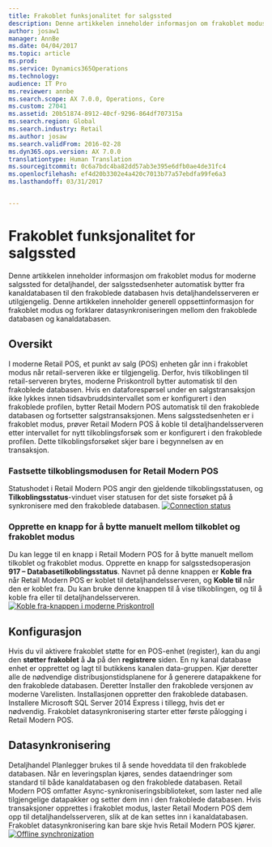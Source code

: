 ```yaml
---
title: Frakoblet funksjonalitet for salgssted
description: Denne artikkelen inneholder informasjon om frakoblet modus for moderne salgssted for detaljhandel, der salgsstedsenheter automatisk bytter fra kanaldatabasen til den frakoblede databasen hvis detaljhandelsserveren er utilgjengelig. Denne artikkelen inneholder generell oppsettinformasjon for frakoblet modus og forklarer datasynkroniseringen mellom den frakoblede databasen og kanaldatabasen.
author: josaw1
manager: AnnBe
ms.date: 04/04/2017
ms.topic: article
ms.prod: 
ms.service: Dynamics365Operations
ms.technology: 
audience: IT Pro
ms.reviewer: annbe
ms.search.scope: AX 7.0.0, Operations, Core
ms.custom: 27041
ms.assetid: 20b51874-8912-40cf-9296-864df707315a
ms.search.region: Global
ms.search.industry: Retail
ms.author: josaw
ms.search.validFrom: 2016-02-28
ms.dyn365.ops.version: AX 7.0.0
translationtype: Human Translation
ms.sourcegitcommit: 0c6a7bdc4ba82dd57ab3e395e6dfb0ae4de31fc4
ms.openlocfilehash: ef4d20b3302e4a420c7013b77a57ebdfa99fe6a3
ms.lasthandoff: 03/31/2017


---
```


# <a name="pos-offline-functionality"></a>Frakoblet funksjonalitet for salgssted

Denne artikkelen inneholder informasjon om frakoblet modus for moderne salgssted for detaljhandel, der salgsstedsenheter automatisk bytter fra kanaldatabasen til den frakoblede databasen hvis detaljhandelsserveren er utilgjengelig. Denne artikkelen inneholder generell oppsettinformasjon for frakoblet modus og forklarer datasynkroniseringen mellom den frakoblede databasen og kanaldatabasen.

<a name="overview"></a>Oversikt
--------

I moderne Retail POS, et punkt av salg (POS) enheten går inn i frakoblet modus når retail-serveren ikke er tilgjengelig. Derfor, hvis tilkoblingen til retail-serveren brytes, moderne Priskontroll bytter automatisk til den frakoblede databasen. Hvis en dataforespørsel under en salgstransaksjon ikke lykkes innen tidsavbruddsintervallet som er konfigurert i den frakoblede profilen, bytter Retail Modern POS automatisk til den frakoblede databasen og fortsetter salgstransaksjonen. Mens salgsstedsenheten er i frakoblet modus, prøver Retail Modern POS å koble til detaljhandelsserveren etter intervallet for nytt tilkoblingsforsøk som er konfigurert i den frakoblede profilen. Dette tilkoblingsforsøket skjer bare i begynnelsen av en transaksjon.

### <a name="determining-the-connection-mode-of-retail-modern-pos"></a>Fastsette tilkoblingsmodusen for Retail Modern POS

Statushodet i Retail Modern POS angir den gjeldende tilkoblingsstatusen, og **Tilkoblingsstatus**-vinduet viser statusen for det siste forsøket på å synkronisere med den frakoblede databasen. [![Connection status](./media/status.png)](./media/status.png)

### <a name="creating-a-button-to-manually-switch-between-online-and-offline-modes"></a>Opprette en knapp for å bytte manuelt mellom tilkoblet og frakoblet modus

Du kan legge til en knapp i Retail Modern POS for å bytte manuelt mellom tilkoblet og frakoblet modus. Opprette en knapp for salgsstedsoperasjon **917 – Databasetilkoblingsstatus**. Navnet på denne knappen er **Koble fra** når Retail Modern POS er koblet til detaljhandelsserveren, og **Koble til** når den er koblet fra. Du kan bruke denne knappen til å vise tilkoblingen, og til å koble fra eller til detaljhandelsserveren. [![Koble fra-knappen i moderne Priskontroll](./media/details-1024x537.png)](./media/details.png)

## <a name="setup"></a>Konfigurasjon
Hvis du vil aktivere frakoblet støtte for en POS-enhet (register), kan du angi den **støtter frakoblet** å **Ja** på den **registrere** siden. En ny kanal database enhet er opprettet og lagt til butikkens kanalen data-gruppen. Kjør deretter alle de nødvendige distribusjonstidsplanene for å generere datapakkene for den frakoblede databasen. Deretter Installer den frakoblede versjonen av moderne Varelisten. Installasjonen oppretter den frakoblede databasen. Installere Microsoft SQL Server 2014 Express i tillegg, hvis det er nødvendig. Frakoblet datasynkronisering starter etter første pålogging i Retail Modern POS.

## <a name="data-synchronization"></a>Datasynkronisering
Detaljhandel Planlegger brukes til å sende hoveddata til den frakoblede databasen. Når en leveringsplan kjøres, sendes dataendringer som standard til både kanaldatabasen og den frakoblede databasen. Retail Modern POS omfatter Async-synkroniseringsbiblioteket, som laster ned alle tilgjengelige datapakker og setter dem inn i den frakoblede databasen. Hvis transaksjoner opprettes i frakoblet modus, laster Retail Modern POS dem opp til detaljhandelsserveren, slik at de kan settes inn i kanaldatabasen. Frakoblet datasynkronisering kan bare skje hvis Retail Modern POS kjører. [![Offline synchronization](./media/offline-sync-1024x521.png)](./media/offline-sync.png)


